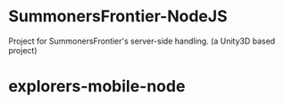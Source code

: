 SummonersFrontier-NodeJS
========================

Project for SummonersFrontier's server-side handling. (a Unity3D based project)

# explorers-mobile-node
